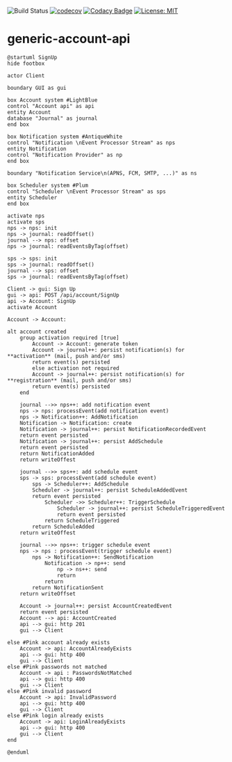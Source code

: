 <!---
This file is auto-generate by a github hook please modify r.md if you don't want to loose your work
-->
![Build Status](https://github.com/SOFTNETWORK-APP/generic-account-api/workflows/Build/badge.svg)
[![codecov](https://codecov.io/gh/SOFTNETWORK-APP/generic-account-api/branch/main/graph/badge.svg)](https://codecov.io/gh/SOFTNETWORK-APP/generic-account-api/)
[![Codacy Badge](https://app.codacy.com/project/badge/Grade/238c8b4eac14492496fbf22606619c1d)](https://www.codacy.com/gh/SOFTNETWORK-APP/generic-account-api/dashboard?utm_source=github.com&amp;utm_medium=referral&amp;utm_content=SOFTNETWORK-APP/generic-account-api&amp;utm_campaign=Badge_Grade)
[![License: MIT](https://img.shields.io/badge/License-MIT-yellow.svg)](https://opensource.org/licenses/MIT)

# generic-account-api

```plantuml
@startuml SignUp
hide footbox

actor Client

boundary GUI as gui

box Account system #LightBlue
control "Account api" as api
entity Account
database "Journal" as journal
end box

box Notification system #AntiqueWhite
control "Notification \nEvent Processor Stream" as nps
entity Notification
control "Notification Provider" as np
end box

boundary "Notification Service\n(APNS, FCM, SMTP, ...)" as ns

box Scheduler system #Plum
control "Scheduler \nEvent Processor Stream" as sps
entity Scheduler
end box

activate nps
activate sps
nps -> nps: init
nps -> journal: readOffset()
journal --> nps: offset
nps -> journal: readEventsByTag(offset)

sps -> sps: init
sps -> journal: readOffset()
journal --> sps: offset
sps -> journal: readEventsByTag(offset)

Client -> gui: Sign Up
gui -> api: POST /api/account/SignUp
api -> Account: SignUp
activate Account

Account -> Account:

alt account created
    group activation required [true]
        Account -> Account: generate token
        Account -> journal++: persist notification(s) for **activation** (mail, push and/or sms)
        return event(s) persisted
        else activation not required
        Account -> journal++: persist notification(s) for **registration** (mail, push and/or sms)
        return event(s) persisted
    end

    journal -->> nps++: add notification event
    nps -> nps: processEvent(add notification event)
    nps -> Notification++: AddNotification
    Notification -> Notification: create
    Notification -> journal++: persist NotificationRecordedEvent
    return event persisted
    Notification -> journal++: persist AddSchedule
    return event persisted
    return NotificationAdded
    return writeOffest

    journal -->> sps++: add schedule event
    sps -> sps: processEvent(add schedule event)
        sps -> Scheduler++: AddSchedule
        Scheduler -> journal++: persist ScheduleAddedEvent
        return event persisted
            Scheduler ->> Scheduler++: TriggerSchedule
                Scheduler -> journal++: persist ScheduleTriggeredEvent
                return event persisted
            return ScheduleTriggered
        return ScheduleAdded
    return writeOffest

    journal -->> nps++: trigger schedule event
    nps -> nps : processEvent(trigger schedule event)
        nps -> Notification++: SendNotification
            Notification -> np++: send
                np -> ns++: send
                return
            return
        return NotificationSent
    return writeOffset

    Account -> journal++: persist AccountCreatedEvent
    return event persisted
    Account --> api: AccountCreated
    api --> gui: http 201
    gui --> Client

else #Pink account already exists
    Account -> api: AccountAlreadyExists
    api --> gui: http 400
    gui --> Client
else #Pink passwords not matched
    Account -> api : PasswordsNotMatched
    api --> gui: http 400
    gui --> Client
else #Pink invalid password
    Account -> api: InvalidPassword
    api --> gui: http 400
    gui --> Client
else #Pink login already exists
    Account -> api: LoginAlreadyExists
    api --> gui: http 400
    gui --> Client
end

@enduml
```